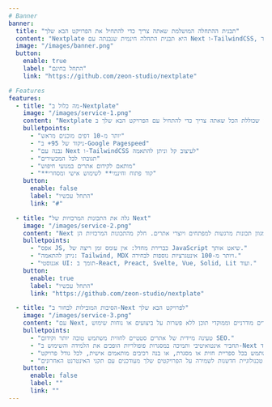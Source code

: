 ```yaml
---
# Banner
banner:
  title: "תבנית ההתחלה המושלמת שאתה צריך כדי להתחיל את הפרויקט הבא שלך"
  content: "Nextplate היא תבנית התחלה חינמית שנבנתה עם Next ו-TailwindCSS, מספקת הכל שאתה צריך כדי לקפוץ לפרויקט הבא שלך ולחסוך זמן יקר."
  image: "/images/banner.png"
  button:
    enable: true
    label: "התחל בחינם"
    link: "https://github.com/zeon-studio/nextplate"

# Features
features:
  - title: "מה כלול ב-Nextplate"
    image: "/images/service-1.png"
    content: "Nextplate היא תבנית התחלה מקיפה שכוללת הכל שאתה צריך כדי להתחיל עם הפרויקט הבא שלך ב-Next. מה כלול ב-Nextplate"
    bulletpoints:
      - "יותר מ-10 דפים מוכנים מראש"
      - "ניקוד של 95+ ב-Google Pagespeed"
      - "נבנה עם Next ו-TailwindCSS לעיצוב קל וניתן להתאמה"
      - "תגובתי לכל המכשירים"
      - "מותאם לקידום אתרים במנועי חיפוש"
      - "**קוד פתוח וחינמי** לשימוש אישי ומסחרי"
    button:
      enable: false
      label: "התחל עכשיו"
      link: "#"

  - title: "גלה את התכונות המרכזיות של Next"
    image: "/images/service-2.png"
    content: "Next הוא מסגרת אינטרנט הכוללת הכל לבניית אתרי אינטרנט מהירים וממוקדי תוכן. היא מציעה מגוון תכונות מרגשות למפתחים ויוצרי אתרים. חלק מהתכונות המרכזיות הן:"
    bulletpoints:
      - "אפס JS, כברירת מחדל: אין עומס זמן ריצה של JavaScript שיאט אותך."
      - "ניתן להתאמה: Tailwind, MDX ויותר מ-100 אינטגרציות נוספות לבחירה."
      - "אגנוסטי UI: תומך ב-React, Preact, Svelte, Vue, Solid, Lit ועוד."
    button:
      enable: true
      label: "התחל עכשיו"
      link: "https://github.com/zeon-studio/nextplate"

  - title: "הסיבות המובילות לבחור ב-Next לפרויקט הבא שלך"
    image: "/images/service-3.png"
    content: "עם Next, אתה יכול לבנות אתרים מודרניים וממוקדי תוכן ללא פשרות על ביצועים או נוחות שימוש."
    bulletpoints:
      - "טעינה מיידית של אתרים סטטיים לחווית משתמש טובה יותר וקידום SEO."
      - "תחביר אינטואיטיבי ותמיכה במסגרות פופולריות הופכים את הלמידה והשימוש ב-Next לנוחים מאוד."
      - "השתמש בכל ספריית חזית או מסגרת, או בנה רכיבים מותאמים אישית, לכל גודל פרויקט."
      - "נבנה על גבי טכנולוגיית חדשנות לשמירה על הפרויקטים שלך מעודכנים עם תקני האינטרנט האחרונים."
    button:
      enable: false
      label: ""
      link: ""
---
```

